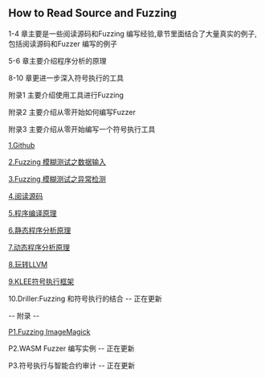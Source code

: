 
## How to Read Source and Fuzzing

  1-4 章主要是一些阅读源码和Fuzzing 编写经验,章节里面结合了大量真实的例子,包括阅读源码和Fuzzer 编写的例子

  5-6 章主要介绍程序分析的原理

  8-10 章更进一步深入符号执行的工具

  附录1 主要介绍使用工具进行Fuzzing

  附录2 主要介绍从零开始如何编写Fuzzer

  附录3 主要介绍从零开始编写一个符号执行工具

  [1.Github](1.Github.md)

  [2.Fuzzing 模糊测试之数据输入](2.Fuzzing%20%E6%A8%A1%E7%B3%8A%E6%B5%8B%E8%AF%95%E4%B9%8B%E6%95%B0%E6%8D%AE%E8%BE%93%E5%85%A5.md)

  [3.Fuzzing 模糊测试之异常检测](3.Fuzzing%20%E6%A8%A1%E7%B3%8A%E6%B5%8B%E8%AF%95%E4%B9%8B%E5%BC%82%E5%B8%B8%E6%A3%80%E6%B5%8B.md)

  [4.阅读源码](4.%E9%98%85%E8%AF%BB%E6%BA%90%E7%A0%81.md)

  [5.程序编译原理](5.%E7%A8%8B%E5%BA%8F%E7%BC%96%E8%AF%91%E5%8E%9F%E7%90%86.md)

  [6.静态程序分析原理](6.%E9%9D%99%E6%80%81%E7%A8%8B%E5%BA%8F%E5%88%86%E6%9E%90%E5%8E%9F%E7%90%86.md)

  [7.动态程序分析原理](7.%E5%8A%A8%E6%80%81%E7%A8%8B%E5%BA%8F%E5%88%86%E6%9E%90%E5%8E%9F%E7%90%86.md)

  [8.玩转LLVM](8.%E7%8E%A9%E8%BD%ACLLVM.md)

  [9.KLEE符号执行框架](9.KLEE%E7%AC%A6%E5%8F%B7%E6%89%A7%E8%A1%8C%E6%A1%86%E6%9E%B6.md)

  10.Driller:Fuzzing 和符号执行的结合  --  正在更新

  -- 附录 --

  [P1.Fuzzing ImageMagick](https://github.com/lcatro/Fuzzing-ImageMagick/blob/master/%E5%A6%82%E4%BD%95%E4%BD%BF%E7%94%A8Fuzzing%E6%8C%96%E6%8E%98ImageMagick%E7%9A%84%E6%BC%8F%E6%B4%9E.md)

  P2.WASM Fuzzer 编写实例  --  正在更新

  P3.符号执行与智能合约审计  --  正在更新
